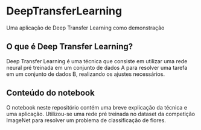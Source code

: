 # DeepTransferLearning
Uma aplicação de Deep Transfer Learning como demonstração

## O que é Deep Transfer Learning?
Deep Transfer Learning é uma técnica que consiste em utilizar uma rede neural pré treinada em um conjunto de dados A para resolver uma tarefa em um conjunto de dados B, realizando os ajustes necessários.

## Conteúdo do notebook
O notebook neste repositório contém uma breve explicação da técnica e uma aplicação. Utilizou-se uma rede pré treinada no dataset da competição ImageNet para resolver um problema de classificação de flores.

